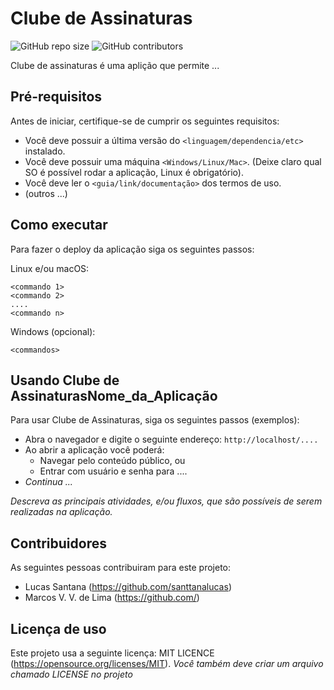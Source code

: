 # Clube de Assinaturas

<!--- Exemplos de badges. Acesse https://shields.io para outras opções. Você pode querer incluir informações de dependencias, build, testes, licença, etc. --->
![GitHub repo size](https://img.shields.io/github/repo-size/santtanalucas/clubeDeAssinaturas)
![GitHub contributors](https://img.shields.io/github/contributors/santtanalucas)

Clube de assinaturas é uma aplição que permite ... 


## Pré-requisitos

Antes de iniciar, certifique-se de cumprir os seguintes requisitos:
<!--- Estes são alguns exemplos de requisitos. Adicione, duplique e remove como necessário --->
* Você deve possuir a última versão do `<linguagem/dependencia/etc>` instalado.
* Você deve possuir uma máquina `<Windows/Linux/Mac>`. (Deixe claro qual SO é possível rodar a aplicação, Linux é obrigatório).
* Você deve ler o `<guia/link/documentação>` dos termos de uso.
* (outros ...)

## Como executar

Para fazer o deploy da aplicação siga os seguintes passos:

Linux e/ou macOS:
```
<commando 1>
<commando 2>
....
<commando n>
```

Windows (opcional):
```
<commandos>
```

## Usando Clube de AssinaturasNome_da_Aplicação

Para usar Clube de Assinaturas, siga os seguintes passos (exemplos):

* Abra o navegador e digite o seguinte endereço: `http://localhost/....`
* Ao abrir a aplicação você poderá:
  * Navegar pelo conteúdo público, ou
  * Entrar com usuário e senha para ....
* *Continua ...*  

*Descreva as principais atividades, e/ou fluxos, que são possíveis de serem realizadas na aplicação.*

## Contribuidores

As seguintes pessoas contribuiram para este projeto:

* Lucas Santana (https://github.com/santtanalucas)
* Marcos V. V. de Lima (https://github.com/)

## Licença de uso

<!--- Se não tiver certeza de qual, verifique este site: https://choosealicense.com/--->
Este projeto usa a seguinte licença: MIT LICENCE (https://opensource.org/licenses/MIT).
*Você também deve criar um arquivo chamado LICENSE no projeto*
